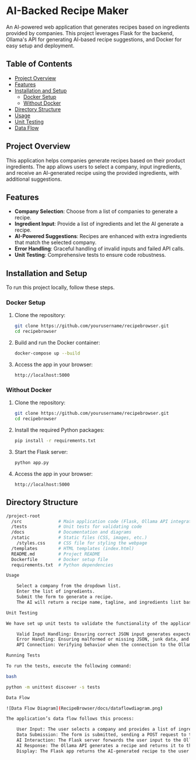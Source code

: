 # AI-Backed Recipe Maker

An AI-powered web application that generates recipes based on ingredients provided by companies. This project leverages Flask for the backend, Ollama's API for generating AI-based recipe suggestions, and Docker for easy setup and deployment.

## Table of Contents

- [Project Overview](#project-overview)
- [Features](#features)
- [Installation and Setup](#installation-and-setup)
  - [Docker Setup](#docker-setup)
  - [Without Docker](#without-docker)
- [Directory Structure](#directory-structure)
- [Usage](#usage)
- [Unit Testing](#unit-testing)
- [Data Flow](#data-flow)

## Project Overview

This application helps companies generate recipes based on their product ingredients. The app allows users to select a company, input ingredients, and receive an AI-generated recipe using the provided ingredients, with additional suggestions.

## Features

- **Company Selection**: Choose from a list of companies to generate a recipe.
- **Ingredient Input**: Provide a list of ingredients and let the AI generate a recipe.
- **AI-Powered Suggestions**: Recipes are enhanced with extra ingredients that match the selected company.
- **Error Handling**: Graceful handling of invalid inputs and failed API calls.
- **Unit Testing**: Comprehensive tests to ensure code robustness.
  
## Installation and Setup

To run this project locally, follow these steps.

### Docker Setup

1. Clone the repository:
    ```bash
    git clone https://github.com/yourusername/recipebrowser.git
    cd recipebrowser
    ```
2. Build and run the Docker container:
    ```bash
    docker-compose up --build
    ```

3. Access the app in your browser:
    ```
    http://localhost:5000
    ```

### Without Docker

1. Clone the repository:
    ```bash
    git clone https://github.com/yourusername/recipebrowser.git
    cd recipebrowser
    ```

2. Install the required Python packages:
    ```bash
    pip install -r requirements.txt
    ```

3. Start the Flask server:
    ```bash
    python app.py
    ```

4. Access the app in your browser:
    ```
    http://localhost:5000
    ```

## Directory Structure

```bash
/project-root
  /src              # Main application code (Flask, Ollama API integration)
  /tests            # Unit tests for validating code
  /docs             # Documentation and diagrams
  /static           # Static files (CSS, images, etc.)
    /styles.css     # CSS file for styling the webpage
  /templates        # HTML templates (index.html)
  README.md         # Project README
  Dockerfile        # Docker setup file
  requirements.txt  # Python dependencies

Usage

    Select a company from the dropdown list.
    Enter the list of ingredients.
    Submit the form to generate a recipe.
    The AI will return a recipe name, tagline, and ingredients list based on your inputs.

Unit Testing

We have set up unit tests to validate the functionality of the application. The tests cover:

    Valid Input Handling: Ensuring correct JSON input generates expected results.
    Error Handling: Ensuring malformed or missing JSON, junk data, and failed API calls are handled gracefully.
    API Connection: Verifying behavior when the connection to the Ollama API fails.

Running Tests

To run the tests, execute the following command:

bash

python -m unittest discover -s tests

Data Flow

![Data Flow Diagram](RecipeBrowser/docs/dataflowdiagram.png)

The application’s data flow follows this process:

    User Input: The user selects a company and provides a list of ingredients.
    Data Submission: The form is submitted, sending a POST request to the /generate endpoint.
    AI Interaction: The Flask server forwards the user input to the Ollama API.
    AI Response: The Ollama API generates a recipe and returns it to the server.
    Display: The Flask app returns the AI-generated recipe to the user on the webpage.